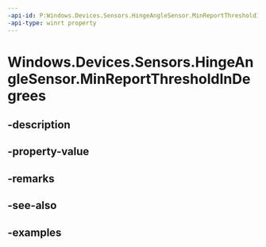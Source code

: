 ```yaml
---
-api-id: P:Windows.Devices.Sensors.HingeAngleSensor.MinReportThresholdInDegrees
-api-type: winrt property
---
```


<!-- Property syntax.
public double MinReportThresholdInDegrees { get; }
-->

# Windows.Devices.Sensors.HingeAngleSensor.MinReportThresholdInDegrees

## -description

## -property-value

## -remarks

## -see-also

## -examples


